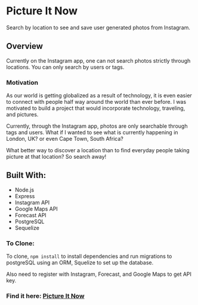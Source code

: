 # Picture It Now

Search by location to see and save user generated photos from Instagram.

## Overview

Currently on the Instagram app, one can not search photos strictly through locations.  You can only search by users or tags.

### Motivation

As our world is getting globalized as a result of technology, it is even easier to connect with people half way around the world than ever before.  I was motivated to build a project that would incorporate technology, traveling, and pictures.

Currently, through the Instagram app, photos are only searchable through tags and users.  What if I wanted to see what is currently happening in London, UK? or even Cape Town, South Africa?

What better way to discover a location than to find everyday people taking picture at that location?  So search away!

## Built With:

+ Node.js
+ Express
+ Instagram API
+ Google Maps API
+ Forecast API
+ PostgreSQL
+ Sequelize

### To Clone:

To clone, `npm install` to install dependencies and run migrations to postgreSQL using an ORM, Squelize to set up the database.

Also need to register with Instagram, Forecast, and Google Maps to get API key.

### Find it here: [Picture It Now](http://picture-it-now.herokuapp.com/)
          